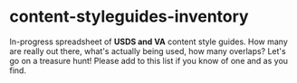 # content-styleguides-inventory
In-progress spreadsheet of **USDS and VA** content style guides. How many are really out there, what's actually being used, how many overlaps? Let's go on a treasure hunt! Please add to this list if you know of one and as you find. 
